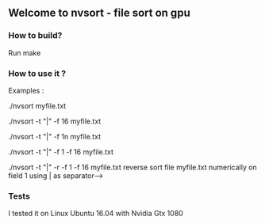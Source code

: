 ## Welcome to nvsort - file sort on gpu

### How to build?

Run make

### How to use it ?

Examples :

./nvsort myfile.txt <!--- sort file myfile.txt--> 

./nvsort -t "|" -f 16 myfile.txt <!--- sort file myfile.txt alphabetically on field 16 using | as separator-->

./nvsort -t "|" -f 1n myfile.txt <!--- sort file myfile.txt numerically on field 1 using | as separator-->

./nvsort -t "|" -f 1 -f 16 myfile.txt <!--- sort file myfile.txt numerically on fields 1 and 16 using | as separator-->

./nvsort -t "|" -r -f 1 -f 16 myfile.txt  reverse sort file myfile.txt numerically on field 1 using | as separator-->

### Tests
I tested it on Linux Ubuntu 16.04 with Nvidia Gtx 1080
